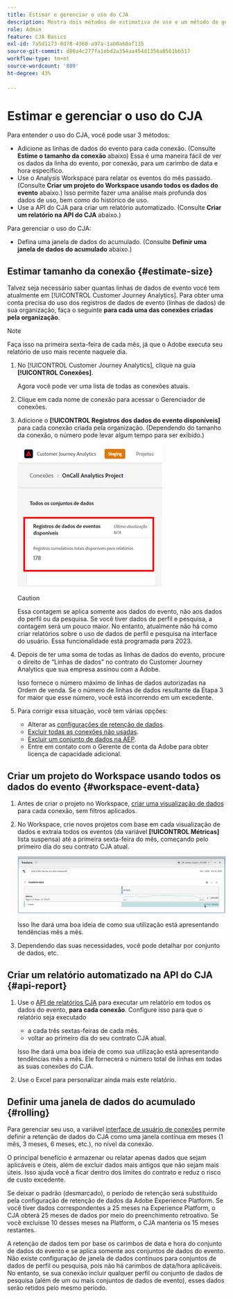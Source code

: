 ```yaml
---
title: Estimar e gerenciar o uso do CJA
description: Mostra dois métodos de estimativa de uso e um método de gerenciamento.
role: Admin
feature: CJA Basics
exl-id: 7a5d1173-8d78-4360-a97a-1ab0a60af135
source-git-commit: d80a4c277fa1ebd2a354aa454d1356a8561bb517
workflow-type: tm+mt
source-wordcount: '809'
ht-degree: 43%

---
```


# Estimar e gerenciar o uso do CJA

Para entender o uso do CJA, você pode usar 3 métodos:

* Adicione as linhas de dados do evento para cada conexão. (Consulte **Estime o tamanho da conexão** abaixo) Essa é uma maneira fácil de ver os dados da linha do evento, por conexão, para um carimbo de data e hora específico.
* Use o Analysis Workspace para relatar os eventos do mês passado. (Consulte **Criar um projeto do Workspace usando todos os dados do evento** abaixo.) Isso permite fazer uma análise mais profunda dos dados de uso, bem como do histórico de uso.
* Use a API do CJA para criar um relatório automatizado. (Consulte **Criar um relatório na API do CJA** abaixo.)

Para gerenciar o uso do CJA:

* Defina uma janela de dados do acumulado. (Consulte **Definir uma janela de dados do acumulado** abaixo.)

## Estimar tamanho da conexão {#estimate-size}

Talvez seja necessário saber quantas linhas de dados de evento você tem atualmente em [!UICONTROL Customer Journey Analytics]. Para obter uma conta precisa do uso dos registros de dados de evento (linhas de dados) de sua organização, faça o seguinte **para cada uma das conexões criadas pela organização**.

>[!NOTE]
>
>Faça isso na primeira sexta-feira de cada mês, já que o Adobe executa seu relatório de uso mais recente naquele dia.

1. No [!UICONTROL Customer Journey Analytics], clique na guia **[!UICONTROL Conexões]**.

   Agora você pode ver uma lista de todas as conexões atuais.

1. Clique em cada nome de conexão para acessar o Gerenciador de conexões.

1. Adicione o **[!UICONTROL Registros dos dados do evento disponíveis]** para cada conexão criada pela organização. (Dependendo do tamanho da conexão, o número pode levar algum tempo para ser exibido.)

   ![dados do evento](assets/event-data.png)

   >[!CAUTION]
   >
   >   Essa contagem se aplica somente aos dados do evento, não aos dados do perfil ou da pesquisa. Se você tiver dados de perfil e pesquisa, a contagem será um pouco maior. No entanto, atualmente não há como criar relatórios sobre o uso de dados de perfil e pesquisa na interface do usuário. Essa funcionalidade está programada para 2023.

1. Depois de ter uma soma de todas as linhas de dados do evento, procure o direito de “Linhas de dados” no contrato do Customer Journey Analytics que sua empresa assinou com a Adobe.

   Isso fornece o número máximo de linhas de dados autorizadas na Ordem de venda. Se o número de linhas de dados resultante da Etapa 3 for maior que esse número, você está incorrendo em um excedente.

1. Para corrigir essa situação, você tem várias opções:

   * Alterar as [configurações de retenção de dados](https://experienceleague.adobe.com/docs/analytics-platform/using/cja-connections/manage-connections.html?lang=pt-BR#set-rolling-window-for-connection-data-retention).
   * [Excluir todas as conexões não usadas](https://experienceleague.adobe.com/docs/analytics-platform/using/cja-overview/cja-faq.html?lang=pt-BR#implications-of-deleting-data-components).
   * [Excluir um conjunto de dados na AEP](https://experienceleague.adobe.com/docs/analytics-platform/using/cja-overview/cja-faq.html?lang=pt-BR#implications-of-deleting-data-components).
   * Entre em contato com o Gerente de conta da Adobe para obter licença de capacidade adicional.

## Criar um projeto do Workspace usando todos os dados do evento {#workspace-event-data}

1. Antes de criar o projeto no Workspace, [criar uma visualização de dados](/help/data-views/create-dataview.md) para cada conexão, sem filtros aplicados.

1. No Workspace, crie novos projetos com base em cada visualização de dados e extraia todos os eventos (da variável **[!UICONTROL Métricas]** lista suspensa) até a primeira sexta-feira do mês, começando pelo primeiro dia do seu contrato CJA atual.

   ![Eventos](assets/events-usage.png)

   Isso lhe dará uma boa ideia de como sua utilização está apresentando tendências mês a mês.

1. Dependendo das suas necessidades, você pode detalhar por conjunto de dados, etc.


## Criar um relatório automatizado na API do CJA {#api-report}

1. Use o [API de relatórios CJA](https://developer.adobe.com/cja-apis/docs/api/#tag/Reporting-API) para executar um relatório em todos os dados do evento, **para cada conexão**. Configure isso para que o relatório seja executado

   * a cada três sextas-feiras de cada mês.
   * voltar ao primeiro dia do seu contrato CJA atual.

   Isso lhe dará uma boa ideia de como sua utilização está apresentando tendências mês a mês. Ele fornecerá o número total de linhas em todas as suas conexões do CJA.

1. Use o Excel para personalizar ainda mais este relatório.

## Definir uma janela de dados do acumulado {#rolling}

Para gerenciar seu uso, a variável [interface de usuário de conexões](/help/connections/create-connection.md) permite definir a retenção de dados do CJA como uma janela contínua em meses (1 mês, 3 meses, 6 meses, etc.), no nível da conexão.

O principal benefício é armazenar ou relatar apenas dados que sejam aplicáveis e úteis, além de excluir dados mais antigos que não sejam mais úteis. Isso ajuda você a ficar dentro dos limites do contrato e reduz o risco de custo excedente.

Se deixar o padrão (desmarcado), o período de retenção será substituído pela configuração de retenção de dados da Adobe Experience Platform. Se você tiver dados correspondentes a 25 meses na Experience Platform, o CJA obterá 25 meses de dados por meio do preenchimento retroativo. Se você excluísse 10 desses meses na Platform, o CJA manteria os 15 meses restantes.

A retenção de dados tem por base os carimbos de data e hora do conjunto de dados do evento e se aplica somente aos conjuntos de dados do evento. Não existe configuração de janela de dados contínuos para conjuntos de dados de perfil ou pesquisa, pois não há carimbos de data/hora aplicáveis. No entanto, se sua conexão incluir qualquer perfil ou conjunto de dados de pesquisa (além de um ou mais conjuntos de dados de evento), esses dados serão retidos pelo mesmo período.

